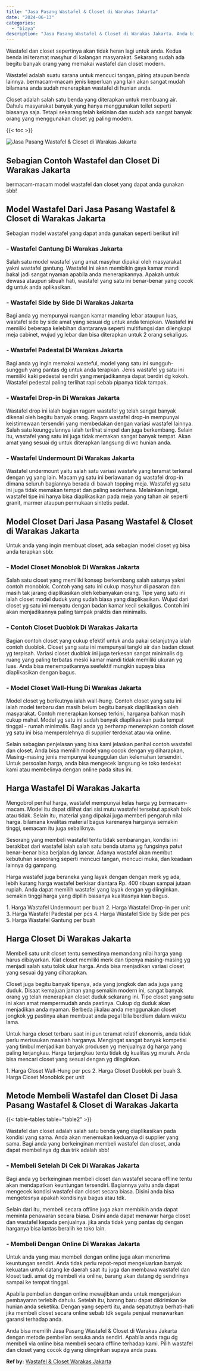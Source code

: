 ```yaml
---
title: "Jasa Pasang Wastafel & Closet di Warakas Jakarta"
date: "2024-06-13"
categories: 
  - "biaya"
description: "Jasa Pasang Wastafel & Closet di Warakas Jakarta. Anda bisa memilih Jasa Pasang Wastafel & Closet di Warakas Jakarta dengan metode pembelian sesuka anda send..."
---
```


Wastafel dan closet sepertinya akan tidak heran lagi untuk anda. Kedua benda ini teramat masyhur di kalangan masyarakat. Sekarang sudah ada begitu banyak orang yang memakai wastafel dan closet modern.

Wastafel adalah suatu sarana untuk mencuci tangan, piring ataupun benda lainnya. bermacam-macam jenis keperluan yang lain akan sangat mudah bilamana anda sudah menerapkan wastafel di hunian anda.

Closet adalah salah satu benda yang diterapkan untuk membuang air. Dahulu masyarakat banyak yang hanya menggunakan toilet seperti biasanya saja. Tetapi sekarang telah kekinian dan sudah ada sangat banyak orang yang menggunakan closet yg paling modern.

{{< toc >}}

![Jasa Pasang Wastafel & Closet di Warakas Jakarta](/images/wastafel-closet-murah66.png)

## Sebagian Contoh Wastafel dan Closet Di Warakas Jakarta

bermacam-macam model wastafel dan closet yang dapat anda gunakan sbb!

## Model Wastafel Dari Jasa Pasang Wastafel & Closet di Warakas Jakarta

Sebagian model wastafel yang dapat anda gunakan seperti berikut ini!

### \- Wastafel Gantung Di Warakas Jakarta

Salah satu model wastafel yang amat masyhur dipakai oleh masyarakat yakni wastafel gantung. Wastafel ini akan membikin gaya kamar mandi bakal jadi sangat nyaman apabila anda menerapkannya. Apakah untuk dewasa ataupun sibuah hati, wastafel yang satu ini benar-benar yang cocok dg untuk anda aplikasikan.

### \- Wastafel Side by Side Di Warakas Jakarta

Bagi anda yg mempunyai ruangan kamar manding lebar ataupun luas, wastafel side by side amat yang sesuai dg untuk anda terapkan. Wastafel ini memiliki beberapa kelebihan diantaranya seperti multifungsi dan dilengkapi meja cabinet, wujud yg lebar dan bisa diterapkan untuk 2 orang sekaligus.

### \- Wastafel Padestal Di Warakas Jakarta

Bagi anda yg ingin memakai wasteful, model yang satu ini sungguh-sungguh yang pantas dg untuk anda terapkan. Jenis wastafel yg satu ini memiliki kaki pedestal sendiri yang menjadikannya dapat berdiri dg kokoh. Wastafel pedestal paling terlihat rapi sebab pipanya tidak tampak.

### \- Wastafel Drop-in Di Warakas Jakarta

Wastafel drop ini ialah bagian ragam wastafel yg telah sangat banyak dikenal oleh begitu banyak orang. Ragam wastafel drop-in mempunyai keistimewaan tersendiri yang membedakan dengan variasi wastafel lainnya. Salah satu keunggulannya ialah terlihat simpel dan juga berkembang. Selain itu, wastafel yang satu ini juga tidak memakan sangat banyak tempat. Akan amat yang sesuai dg untuk diterapkan langsung di wc hunian anda.

### \- Wastafel Undermount Di Warakas Jakarta

Wastafel undermount yaitu salah satu variasi wastafe yang teramat terkenal dengan yg yang lain. Macam yg satu ini berlawanan dg wastafel drop-in dimana seluruh bagiannya berada di bawah topping meja. Wastafel yg satu ini juga tidak memakan tempat dan paling sederhana. Melainkan ingat, wastafel tipe ini hanya bisa diaplikasikan pada meja yang tahan air seperti granit, marmer ataupun permukaan sintetis padat.

## Model Closet Dari Jasa Pasang Wastafel & Closet di Warakas Jakarta

Untuk anda yang ingin membuat closet, ada sebagian model closet yg bisa anda terapkan sbb:

### \- Model Closet Monoblok Di Warakas Jakarta

Salah satu closet yang memiliki konsep berkembang salah satunya yakni contoh monoblok. Contoh yang satu ini cukup masyhur di pasaran dan masih tak jarang diaplikasikan oleh kebanyakan orang. Tipe yang satu ini ialah closet model duduk yang sudah biasa yang diaplikasikan. Wujud dari closet yg satu ini menyatu dengan badan kamar kecil sekaligus. Contoh ini akan menjadikannya paling tampak praktis dan minimalis.

### \- Contoh Closet Duoblok Di Warakas Jakarta

Bagian contoh closet yang cukup efektif untuk anda pakai selanjutnya ialah contoh duoblok. Closet yang satu ini mempunyai tangki air dan badan closet yg terpisah. Variasi closet duoblok ini juga terkesan sangat minimalis dg ruang yang paling terbatas meski kamar mandi tidak memiliki ukuran yg luas. Anda bisa menempatkannya seefektif mungkin supaya bisa diaplikasikan dengan bagus.

### \- Model Closet Wall-Hung Di Warakas Jakarta

Model closet yg berikutnya ialah wall-hung. Contoh closet yang satu ini ialah model terbaru dan masih belum begitu banyak diaplikasikan oleh masyarakat. Contoh menerapkan konsep terkini, harganya bahkan masih cukup mahal. Model yg satu ini sudah banyak diaplikasikan pada tempat tinggal - rumah minimalis. Bagi anda yg berharap menerapkan contoh closet yg satu ini bisa memperolehnya di supplier terdekat atau via online.

Selain sebagian penjelasan yang bisa kami jelaskan perihal contoh wastafel dan closet. Anda bisa memilih model yang cocok dengan yg diharapkan, Masing-masing jenis mempunyai keunggulan dan kelemahan tersendiri. Untuk persoalan harga, anda bisa mengecek langsung ke toko terdekat kami atau membelinya dengan online pada situs ini.

## Harga Wastafel Di Warakas Jakarta

Mengobrol perihal harga, wastafel mempunyai kelas harga yg bermacam-macam. Model itu dapat dilihat dari sisi mutu wastafel tersebut apakah baik atau tidak. Selain itu, material yang dipakai juga memberi pengaruh nilai harga. bilamana kwalitas material bagus karenanya harganya semakin tinggi, semacam itu juga sebaliknya.

Sesorang yang membeli wastafel tentu tidak sembarangan, kondisi ini berakibat dari wastafel ialah salah satu benda utama yg fungsinya patut benar-benar bisa berjalan dg lancar. Adanya wastafel akan membut kebutuhan seseorang seperti mencuci tangan, mencuci muka, dan keadaan lainnya dg gampang.

Harga wastafel juga beraneka yang layak dengan dengan merk yg ada, lebih kurang harga wastafel berkisar diantara Rp. 400 ribuan sampai jutaan rupiah. Anda dapat memilih wastafel yang layak dengan yg diinginkan. semakin tinggi harga yang dipilih biasanya kualitasnya kian bagus.

1\. Harga Wastafel Undermount per buah 2. Harga Wastafel Drop-in per unit 3. Harga Wastafel Padestal per pcs 4. Harga Wastafel Side by Side per pcs 5. Harga Wastafel Gantung per buah

## Harga Closet Di Warakas Jakarta

Membeli satu unit closet tentu semestinya memandang nilai harga yang harus dibayarkan. Kiat closet memiliki merk dan tipenya masing-masing yg menjadi salah satu tolok ukur harga. Anda bisa menjadikan variasi closet yang sesuai dg yang diharapkan.

Closet juga begitu banyak tipenya, ada yang jongkok dan ada juga yang duduk. Disaat kemajuan jaman yang semakin modern ini, sangat banyak orang yg telah menerapkan closet duduk sekarang ini. Tipe closet yang satu ini akan amat mempermudah anda pastinya. Cukup dg duduk akan menjadikan anda nyaman. Berbeda jikalau anda menggunakan closet jongkok yg pastinya akan membuat anda pegal bila berdiam dalam waktu lama.

Untuk harga closet terbaru saat ini pun teramat relatif ekonomis, anda tidak perlu merisaukan masalah harganya. Mengingat sangat banyak kompetisi yang timbul menjadikan banyak produsen yg menjualnya dg harga yang paling terjangkau. Harga terjangkau tentu tidak dg kualitas yg murah. Anda bisa mencari closet yang sesuai dengan yg diinginkan.

1\. Harga Closet Wall-Hung per pcs 2. Harga Closet Duoblok per buah 3. Harga Closet Monoblok per unit

## Metode Membeli Wastafel dan Closet Di Jasa Pasang Wastafel & Closet di Warakas Jakarta

{{< table-tables table="table2" >}}

Wastafel dan closet adalah salah satu benda yang diaplikasikan pada kondisi yang sama. Anda akan menemukan keduanya di supplier yang sama. Bagi anda yang berkeinginan membeli wastafel dan closet, anda dapat membelinya dg dua trik adalah sbb!

### \- Membeli Setelah Di Cek Di Warakas Jakarta

Bagi anda yg berkeinginan membeli closet dan wastafel secara offline tentu akan mendapatkan keuntungan tersendiri. Bagiannya yaitu anda dapat mengecek kondisi wastafel dan closet secara biasa. Disini anda bisa mengetesnya apakah kondisinya bagus atau tdk.

Selain dari itu, membeli secara offline juga akan membikin anda dapat meminta penawaran secara biasa. Disini anda dapat menawar harga closet dan wastafel kepada penjualnya. jika anda tidak yang pantas dg dengan harganya bisa lantas beralih ke toko lain.

### \- Membeli Dengan Online Di Warakas Jakarta

Untuk anda yang mau membeli dengan online juga akan menerima keuntungan sendiri. Anda tidak perlu repot-repot mengeluarkan banyak kekuatan untuk datang ke daerah saat itu juga dan membawa wastafel dan kloset tadi. amat dg membeli via online, barang akan datang dg sendirinya sampai ke tempat tinggal.

Apabila pembelian dengan online mewajibkan anda untuk mengerjakan pembayaran terlebih dahulu. Setelah itu, barang baru dapat dikirimkan ke hunian anda seketika. Dengan yang seperti itu, anda sepatutnya berhati-hati jika membeli closet secara online sebab tdk segala penjual menawarkan garansi terhadap anda.

Anda bisa memilih Jasa Pasang Wastafel & Closet di Warakas Jakarta dengan metode pembelian sesuka anda sendiri. Apabila anda ragu dg membeli via online bisa membeli secara offline terhadap kami. Pilih wastafel dan closet yang cocok dg yang diinginkan supaya anda puas.

**Ref by:** [Wastafel & Closet Warakas Jakarta](https://id.wikipedia.org/wiki/Wastafel)
